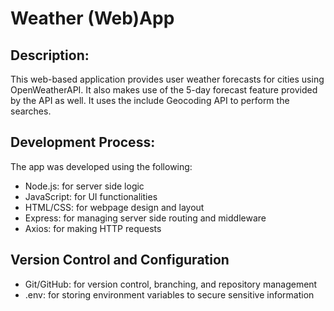 # Weather (Web)App

## Description:
This web-based application provides user weather forecasts for cities using OpenWeatherAPI. It also makes use of the 5-day forecast feature provided by the API as well. It uses the include Geocoding API to perform the searches.

## Development Process:
The app was developed using the following:
* Node.js: for server side logic
* JavaScript: for UI functionalities
* HTML/CSS: for webpage design and layout 
* Express: for managing server side routing and middleware
* Axios: for making HTTP requests

## Version Control and Configuration
* Git/GitHub: for version control, branching, and repository management
* .env: for storing environment variables to secure sensitive information

